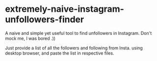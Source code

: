 # extremely-naive-instagram-unfollowers-finder
A naive and simple yet useful tool to find unfollowers in Instagram. Don't mock me, I was bored .))

Just provide a list of all the followers and following from Insta. using desktop browser, and paste the list in respective files.
